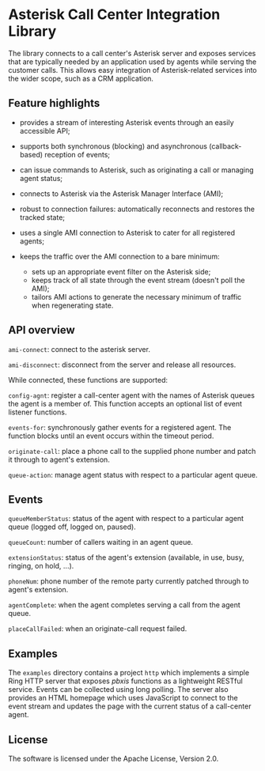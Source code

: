# Asterisk Call Center Integration Library

The library connects to a call center's Asterisk server and exposes services that are typically needed by an application used by agents while serving the customer calls. This allows easy integration of Asterisk-related services into the wider scope, such as a CRM application.

## Feature highlights

* provides a stream of interesting Asterisk events through an easily accessible API;

* supports both synchronous (blocking) and asynchronous (callback-based) reception of events;

* can issue commands to Asterisk, such as originating a call or managing agent status;

* connects to Asterisk via the Asterisk Manager Interface (AMI);

* robust to connection failures: automatically reconnects and restores the tracked state;

* uses a single AMI connection to Asterisk to cater for all registered agents;

* keeps the traffic over the AMI connection to a bare minimum:
  * sets up an appropriate event filter on the Asterisk side;
  * keeps track of all state through the event stream (doesn't poll the AMI);
  * tailors AMI actions to generate the necessary minimum of traffic when regenerating state.

## API overview

`ami-connect`: connect to the asterisk server.

`ami-disconnect`: disconnect from the server and release all resources.

While connected, these functions are supported:

`config-agnt`: register a call-center agent with the names of Asterisk queues the agent is a member of. This function accepts an optional list of event listener functions.

`events-for`: synchronously gather events for a registered agent. The function blocks until an event occurs within the timeout period.

`originate-call`: place a phone call to the supplied phone number and patch it through to agent's extension.

`queue-action`: manage agent status with respect to a particular agent queue.


## Events

`queueMemberStatus`: status of the agent with respect to a particular agent queue (logged off, logged on, paused).

`queueCount`: number of callers waiting in an agent queue.

`extensionStatus`: status of the agent's extension (available, in use, busy, ringing, on hold, ...).

`phoneNum`: phone number of the remote party currently patched through to agent's extension.

`agentComplete`: when the agent completes serving a call from the agent queue.

`placeCallFailed`: when an originate-call request failed.


## Examples

The `examples` directory contains a project `http` which implements a simple Ring HTTP server that exposes *pbxis* functions as a lightweight RESTful service. Events can be collected using long polling. The server also provides an HTML homepage which uses JavaScript to connect to the event stream and updates the page with the current status of a call-center agent.


## License

The software is licensed under the Apache License, Version 2.0.